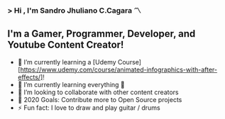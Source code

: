 ### > Hi , I'm Sandro Jhuliano C.Cagara :part_alternation_mark:

## I'm a Gamer, Programmer, Developer, and Youtube Content Creator!
- 🔭 I’m currently learning a [Udemy Course][https://www.udemy.com/course/animated-infographics-with-after-effects/]!
- 🌱 I’m currently learning everything 🤣
- 👯 I’m looking to collaborate with other content creators
- 🥅 2020 Goals: Contribute more to Open Source projects
- ⚡ Fun fact: I love to draw and play guitar / drums